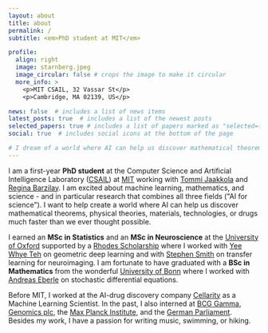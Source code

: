 ```yaml
---
layout: about
title: about
permalink: /
subtitle: <em>PhD student at MIT</em>

profile:
  align: right
  image: starnberg.jpeg
  image_circular: false # crops the image to make it circular
  more_info: >
    <p>MIT CSAIL, 32 Vassar St</p>
    <p>Cambridge, MA 02139, US</p>

news: false  # includes a list of news items
latest_posts: true  # includes a list of the newest posts
selected_papers: true # includes a list of papers marked as "selected={true}"
social: true  # includes social icons at the bottom of the page

# I dream of a world where AI can help us discover mathematical theorems, physical theories, # materials, or drugs much faster than we ever thought possible.
---
```


I am a first-year **PhD student** at the Computer Science and Artificial Intelligence Laboratory ([CSAIL](https://www.csail.mit.edu/)) at [MIT](https://mit.edu/) working with [Tommi Jaakkola](https://scholar.google.com/citations?user=Ao4gtsYAAAAJ&hl=en) and [Regina Barzilay](https://www.regina.csail.mit.edu/). I am excited about machine learning, mathematics, and science - and in particular research that combines all three fields ("AI for science"). I want to help create a world where AI can help us discover mathematical theorems, physical theories, materials, technologies, or drugs much faster than we ever thought possible.

I earned an **MSc in Statistics** and an **MSc in Neuroscience** at the [University of Oxford](https://www.ox.ac.uk/) supported by a [Rhodes Scholarship](https://en.wikipedia.org/wiki/Rhodes_Scholarship) where I worked with [Yee Whye Teh](https://www.stats.ox.ac.uk/~teh/) on geometric deep learning and with [Stephen Smith](https://scholar.google.com/citations?user=gRptb5UAAAAJ&hl=en) on transfer learning for neuroimaging. I am fortunate to have graduated with a **BSc in Mathematics** from the wonderful [University of Bonn](https://www.hcm.uni-bonn.de/) where I worked with [Andreas Eberle](https://scholar.google.de/citations?user=5sfw6SkAAAAJ&hl=de) on stochastic differential equations.

Before MIT, I worked at the AI-drug discovery company [Cellarity](https://cellarity.com/) as a Machine Learning Scientist. In the past, I also interned at [BCG Gamma](https://www.bcg.com/), [Genomics plc](https://www.genomicsplc.com/), the [Max Planck Institute](https://www.mpg.de/en), and the [German Parliament](https://www.bundestag.de/en). Besides my work, I have a passion for writing music, swimming, or hiking.